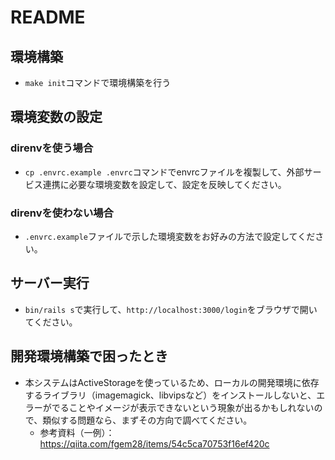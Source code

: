 # README

## 環境構築
- `make init`コマンドで環境構築を行う

## 環境変数の設定
### direnvを使う場合
- `cp .envrc.example .envrc`コマンドでenvrcファイルを複製して、外部サービス連携に必要な環境変数を設定して、設定を反映してください。

### direnvを使わない場合
- `.envrc.example`ファイルで示した環境変数をお好みの方法で設定してください。

## サーバー実行
- `bin/rails s`で実行して、`http://localhost:3000/login`をブラウザで開いてください。

## 開発環境構築で困ったとき
- 本システムはActiveStorageを使っているため、ローカルの開発環境に依存するライブラリ（imagemagick、libvipsなど）をインストールしないと、エラーがでることやイメージが表示できないという現象が出るかもしれないので、類似する問題なら、まずその方向で調べてください。
  - 参考資料（一例）：https://qiita.com/fgem28/items/54c5ca70753f16ef420c
